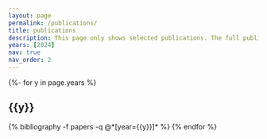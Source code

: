 ```yaml
---
layout: page
permalink: /publications/
title: publications
description: This page only shows selected publications. The full publication list is available on <a href='https://scholar.google.com/citations?user=R2Y-OhQAAAAJ&hl=zh-CN'>google scholar</a>.
years: [2024]
nav: true
nav_order: 2
---
```

<!-- _pages/publications.md -->
<div class="publications">

{%- for y in page.years %}
  <h2 class="year">{{y}}</h2>
  {% bibliography -f papers -q @*[year={{y}}]* %}
{% endfor %}

</div>
